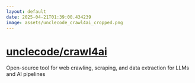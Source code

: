 ```yaml
---
layout: default
date: 2025-04-21T01:39:00.434239
image: assets/unclecode_crawl4ai_cropped.png
---
```


# [unclecode/crawl4ai](https://github.com/unclecode/crawl4ai)

Open-source tool for web crawling, scraping, and data extraction for LLMs and AI pipelines
